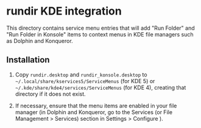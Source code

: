 rundir KDE integration
======================

This directory contains service menu entries that will add "Run Folder"
and "Run Folder in Konsole" items to context menus in KDE file managers
such as Dolphin and Konqueror.

Installation
------------

1.  Copy `rundir.desktop` and `rundir_konsole.desktop` to
    `~/.local/share/kservices5/ServiceMenus` (for KDE 5) or
    `~/.kde/share/kde4/services/ServiceMenus` (for KDE 4),
    creating that directory if it does not exist.

2.  If necessary, ensure that the menu items are enabled
    in your file manager (in Dolphin and Konqueror, go to
    the Services (or File Management > Services) section in
    Settings > Configure <program>).
